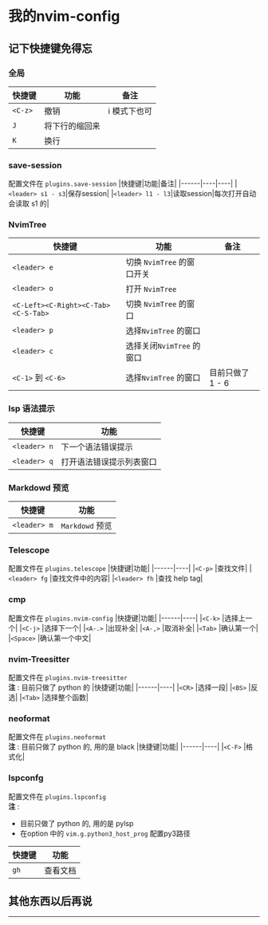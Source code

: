 # 我的nvim-config
## 记下快捷键免得忘
### 全局
|快捷键|功能|备注|
|------|----|----|
|`<C-z>`|撤销 |i 模式下也可|
|`J`|将下行的缩回来 |
|`K`|换行 |
### save-session
配置文件在 `plugins.save-session`
|快捷键|功能|备注|
|------|----|----|
|`<leader> s1 - s3`|保存session|
|`<leader> l1 - l3`|读取session|每次打开自动会读取 s1 的|
### NvimTree
|快捷键|功能|备注|
|------|----|----|
|`<leader> e`|切换 `NvimTree` 的窗口开关|
|`<leader> o`|打开 `NvimTree`|
|`<C-Left><C-Right><C-Tab><C-S-Tab>`|切换 `NvimTree` 的窗口|
|`<leader> p`|选择`NvimTree` 的窗口|
|`<leader> c`|选择关闭`NvimTree` 的窗口|
|`<C-1>` 到 `<C-6>`|选择`NvimTree` 的窗口 |目前只做了 1 - 6|
### lsp 语法提示
|快捷键|功能|
|------|----|
|`<leader> n` |下一个语法错误提示|
|`<leader> q` |打开语法错误提示列表窗口|
### Markdowd 预览
|快捷键|功能|
|------|----|
|`<leader> m` |`Markdowd` 预览|
### Telescope
配置文件在 `plugins.telescope`
|快捷键|功能|
|------|----|
|`<C-p>` |查找文件|
|`<leader> fg` |查找文件中的内容|
|`<leader> fh` |查找 help tag|
### cmp
配置文件在 `plugins.nvim-config`
|快捷键|功能|
|------|----|
|`<C-k>` |选择上一个|
|`<C-j>` |选择下一个|
|`<A-.>` |出现补全|
|`<A-,>` |取消补全|
|`<Tab>` |确认第一个|
|`<Space>` |确认第一个中文|
### nvim-Treesitter
配置文件在 `plugins.nvim-treesitter`
<br> **注** : 目前只做了 python 的
|快捷键|功能|
|------|----|
|`<CR>` |选择一段|
|`<BS>` |反选|
|`<Tab>` |选择整个函数|
### neoformat
配置文件在 `plugins.neoformat`
<br> **注** : 目前只做了 python 的, 用的是 black
|快捷键|功能|
|------|----|
|`<C-F>` |格式化|
### lspconfg
配置文件在 `plugins.lspconfig`
<br> **注** : 
- 目前只做了 python 的, 用的是 pylsp
- 在option 中的 `vim.g.python3_host_prog` 配置py3路径

|快捷键|功能|
|------|----|
|`gh` |查看文档|
## 其他东西以后再说
--- 
